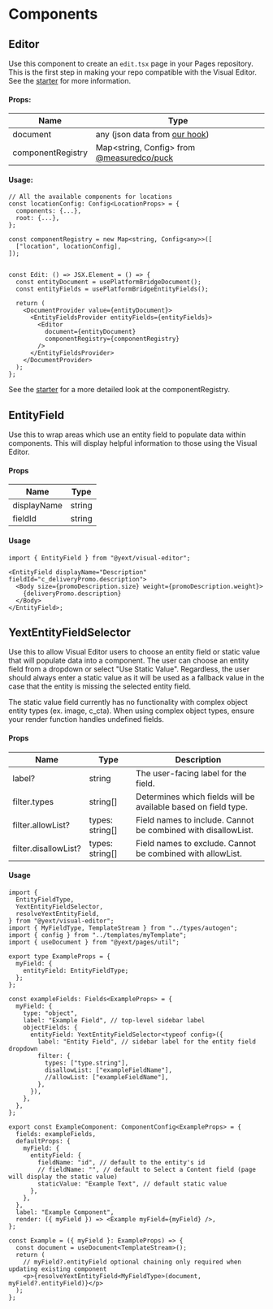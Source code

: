 # Components

## Editor

Use this component to create an `edit.tsx` page in your Pages repository. This is the first step
in making your repo compatible with the Visual Editor. See the [starter](https://github.com/YextSolutions/pages-visual-editor-starter) for more
information.

#### Props:

| Name              | Type                                                                                 |
| ----------------- | ------------------------------------------------------------------------------------ |
| document          | any (json data from [our hook](../hooks/README.md#usePlatformBridgeDocument))        |
| componentRegistry | Map<string, Config<any>> from [@measuredco/puck](https://github.com/measuredco/puck) |

#### Usage:

```tsx
// All the available components for locations
const locationConfig: Config<LocationProps> = {
  components: {...},
  root: {...},
};

const componentRegistry = new Map<string, Config<any>>([
  ["location", locationConfig],
]);


const Edit: () => JSX.Element = () => {
  const entityDocument = usePlatformBridgeDocument();
  const entityFields = usePlatformBridgeEntityFields();

  return (
    <DocumentProvider value={entityDocument}>
      <EntityFieldsProvider entityFields={entityFields}>
        <Editor
          document={entityDocument}
          componentRegistry={componentRegistry}
        />
      </EntityFieldsProvider>
    </DocumentProvider>
  );
};
```

See the [starter](https://github.com/YextSolutions/pages-visual-editor-starter) for a more detailed look at the componentRegistry.

## EntityField

Use this to wrap areas which use an entity field to populate data within components. This will
display helpful information to those using the Visual Editor.

#### Props

| Name        | Type   |
| ----------- | ------ |
| displayName | string |
| fieldId     | string |

#### Usage

```tsx
import { EntityField } from "@yext/visual-editor";

<EntityField displayName="Description" fieldId="c_deliveryPromo.description">
  <Body size={promoDescription.size} weight={promoDescription.weight}>
    {deliveryPromo.description}
  </Body>
</EntityField>;
```

## YextEntityFieldSelector

Use this to allow Visual Editor users to choose an entity field or static value that will populate data into a component.
The user can choose an entity field from a dropdown or select "Use Static Value". Regardless, the user should always
enter a static value as it will be used as a fallback value in the case that the entity is missing the selected entity field.

The static value field currently has no functionality with complex object entity types (ex. image, c_cta). When using complex
object types, ensure your render function handles undefined fields.

#### Props

| Name                 | Type            | Description                                                    |
| -------------------- | --------------- | -------------------------------------------------------------- |
| label?               | string          | The user-facing label for the field.                           |
| filter.types         | string[]        | Determines which fields will be available based on field type. |
| filter.allowList?    | types: string[] | Field names to include. Cannot be combined with disallowList.  |
| filter.disallowList? | types: string[] | Field names to exclude. Cannot be combined with allowList.     |

#### Usage

```tsx
import {
  EntityFieldType,
  YextEntityFieldSelector,
  resolveYextEntityField,
} from "@yext/visual-editor";
import { MyFieldType, TemplateStream } from "../types/autogen";
import { config } from "../templates/myTemplate";
import { useDocument } from "@yext/pages/util";

export type ExampleProps = {
  myField: {
    entityField: EntityFieldType;
  };
};

const exampleFields: Fields<ExampleProps> = {
  myField: {
    type: "object",
    label: "Example Field", // top-level sidebar label
    objectFields: {
      entityField: YextEntityFieldSelector<typeof config>({
        label: "Entity Field", // sidebar label for the entity field dropdown
        filter: {
          types: ["type.string"],
          disallowList: ["exampleFieldName"],
          //allowList: ["exampleFieldName"],
        },
      }),
    },
  },
};

export const ExampleComponent: ComponentConfig<ExampleProps> = {
  fields: exampleFields,
  defaultProps: {
    myField: {
      entityField: {
        fieldName: "id", // default to the entity's id
        // fieldName: "", // default to Select a Content field (page will display the static value)
        staticValue: "Example Text", // default static value
      },
    },
  },
  label: "Example Component",
  render: ({ myField }) => <Example myField={myField} />,
};

const Example = ({ myField }: ExampleProps) => {
  const document = useDocument<TemplateStream>();
  return (
    // myField?.entityField optional chaining only required when updating existing component
    <p>{resolveYextEntityField<MyFieldType>(document, myField?.entityField)}</p>
  );
};
```
